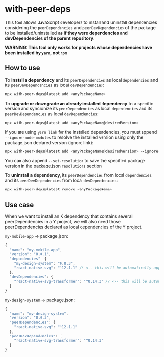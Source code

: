# with-peer-deps

This tool allows JavaScript developers to install and uninstall dependencies considering the `peerDependencies` and `peerDevDependencies` of the package to be installed/uninstalled **as if they were dependencies and devDependencies of the parent repository**.

**WARNING: This tool only works for projects whose dependencies have been installed by `yarn`, not `npm`**

## How to use

To **install a dependency** and its `peerDependencies` as local `dependencies` and its `peerDevDependencies` as local `devDependencies`:

```bash
npx with-peer-deps@latest add <anyPackageName>
```

To **upgrade or downgrade an already installed dependency** to a specific version and syncronize its `peerDependencies` as local `dependencies` and its `peerDevDependencies` as local `devDependencies`:

```bash
npx with-peer-deps@latest add <anyPackageName@desiredVersion>
```

If you are using `yarn link` for the installed dependencies, you must append `--ignore-node-modules` to resolve the installed version using only the package.json declared version (ignore link):

```bash
npx with-peer-deps@latest add <anyPackageName@desiredVersion> --ignore-node-modules
```

You can also append `--set-resolution` to save the specified package version in the package.json `resolutions` section.

To **uninstall a dependency**, its `peerDependencies` from local `dependencies` and its `peerDevDependencies` from local `devDependencies`:

```bash
npx with-peer-deps@latest remove <anyPackageName>
```

## Use case

When we want to install an X dependency that contains several peerDependencies in a Y project, we will also need those peerDependencies declared as local dependencies of the Y project.

`my-mobile-app` -> package.json:

```javascript
{
  "name": "my-mobile-app",
  "version": "0.0.1",
  "dependencies": {
    "my-design-system": "0.0.3",
    "react-native-svg": "^12.1.1" // <-- this will be automatically appended when you add my-design-system using `npx with-peer-deps@latest add my-design-system`
  },
  "devDependencies": {
    "react-native-svg-transformer": "^0.14.3" // <-- this will be automatically appended when you add my-design-system using `npx with-peer-deps@latest add my-design-system`
  }
}
```

`my-design-system` -> package.json:

```javascript
{
  "name": "my-design-system",
  "version": "0.0.3",
  "peerDependencies": {
    "react-native-svg": "^12.1.1"
  },
  "peerDevDependencies": {
    "react-native-svg-transformer": "^0.14.3"
  }
}
```
